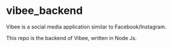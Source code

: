 # vibee_backend

Vibee is a social media application similar to Facebook/Instagram.

This repo is the backend of Vibee, written in Node Js.
